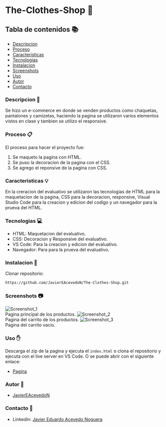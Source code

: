 # The-Clothes-Shop 🚀
## Tabla de contenidos 📚
- [Descripcion](#descripcion)
- [Proceso](#proceso)
- [Caracteristicas](#caracteristicas)
- [Tecnologias](#tecnologias)
- [Instalacion](#instalacion)
- [Screenshots](#screenshots)
- [Uso](#uso)
- [Autor](#autor)
- [Contacto](#contacto)
<h3 id="descripcion">Descripcion 📖</h3>

Se hizo un e-commerce en donde se venden productos como chaquetas, pantalones y camizetas, haciendo la pagina se utilizaron varios elementos vistos en clase y tambien se utilizo el responsive.
<h3 id="proceso">Proceso 📋</h3>

El proceso para hacer el proyecto fue:
1. Se maqueto la pagina con HTML.
2. Se puso la decoracion de la pagina con el CSS.
3. Se agrego el reponsive de la pagina con CSS.
<h3 id="caracteristicas">Caracteristicas 💡</h3>

En la creracion del evaluativo se utilizaron las tecnologias de HTML para la maquetacion de la pagina, CSS para la decoracion, responsive, Visual Studio Code para la creacion y edicion del codigo y un navegador para la prueva del HTML.
<h3 id="tecnologias">Tecnologias 💻</h3>

- HTML: Maquetacion del evaluativo.
- CSS: Decoracion y Responsive del evaluativo.
- VS Code: Para la creacion y edicion del evaluativo.
- Navegador: Para para la prueva del evaluativo. 
<h3 id="instalacion">Instalacion 💾</h3>

Clonar repositorio:
```sh
https://github.com/JavierEAcevedoN/The-Clothes-Shop.git
```
<h3 id="screenshots">Screenshots 📷</h3>

![Screenshot_1](./Img/Screenshot_1.png)  
Pagina principal de los productos.
![Screenshot_2](./Img/Screenshot_2.png)  
Pagina del carrito de los productos.
![Screenshot_3](./Img/Screenshot_3.png)  
Pagina del carrito vacio.
<h3 id="uso">Uso ✋</h3>

Descarga el zip de la pagina y ejecuta el `index.html` o clona el repositorio y ejecuta con el live server en VS Code.
O se puede abrir con el siguiente enlace:
- [Pagina](https://javiereacevedon.github.io/The-Clothes-Shop/E-commerce%20%22TheClothesShop%22/index.html)
<h3 id="autor">Autor 👤</h3>

- [JavierEAcevedoN](https://github.com/JavierEAcevedoN)
<h3 id="contacto">Contacto 📱</h3>

- Linkedin: [Javier Eduardo Acevedo Noguera](https://www.linkedin.com/in/javier-eduardo-acevedo-noguera)
